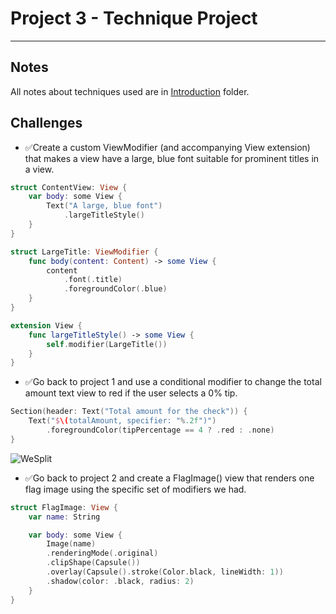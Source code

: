 # Project 3 - Technique Project

---

## Notes

All notes about techniques used are in [Introduction](https://github.com/Sangsom/100-Days-of-SwiftUI/tree/master/Project3%20-%20Technique%20Project/Introduction) folder.

## Challenges

- ✅Create a custom ViewModifier (and accompanying View extension) that makes a view have a large, blue font suitable for prominent titles in a view.

```swift
struct ContentView: View {
    var body: some View {
        Text("A large, blue font")
            .largeTitleStyle()
    }
}

struct LargeTitle: ViewModifier {
    func body(content: Content) -> some View {
        content
            .font(.title)
            .foregroundColor(.blue)
    }
}

extension View {
    func largeTitleStyle() -> some View {
        self.modifier(LargeTitle())
    }
}

```

- ✅Go back to project 1 and use a conditional modifier to change the total amount text view to red if the user selects a 0% tip.

```swift
Section(header: Text("Total amount for the check")) {
    Text("$\(totalAmount, specifier: "%.2f")")
        .foregroundColor(tipPercentage == 4 ? .red : .none)
}
```

![WeSplit](https://media.giphy.com/media/M9N73iOkDMYJFNoOrc/giphy.gif)

- ✅Go back to project 2 and create a FlagImage() view that renders one flag image using the specific set of modifiers we had.

```swift
struct FlagImage: View {
    var name: String

    var body: some View {
        Image(name)
        .renderingMode(.original)
        .clipShape(Capsule())
        .overlay(Capsule().stroke(Color.black, lineWidth: 1))
        .shadow(color: .black, radius: 2)
    }
}
```
